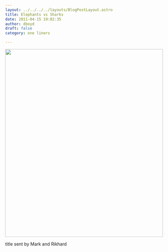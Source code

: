 ```yaml
---
layout: ../../../../layouts/BlogPostLayout.astro
title: Elephants vs Sharks
date: 2011-04-15 19:02:35
author: dboyd
draft: false
category: one liners

---
```

<img
    src="https://img.selfiespirits.com/images/2011/04/sharksVsElephants.jpeg"
    alt=""
    style="width: clamp(0px, 100%, 600px); height: auto;"
/>

title sent by Mark and Rikhard